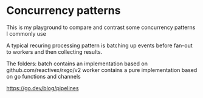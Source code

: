 # Concurrency patterns

This is my playground to compare and contrast some concurrency patterns I commonly use 

A typical recuring processing pattern is batching up events before fan-out to workers and then collecting results.

The folders: 
batch contains an implementation based on github.com/reactivex/rxgo/v2
worker contains a pure implementation based on go functions and channels

https://go.dev/blog/pipelines

